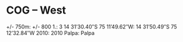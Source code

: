 # COG – West

+/- 750m: +/- 800
1.: 3
14 31’30.40″S 75 11’49.62″W: 14 31’50.49″S 75 12’32.84″W
2010: 2010
Palpa: Palpa
